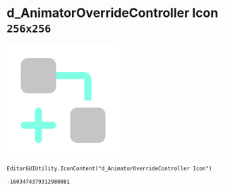 # d_AnimatorOverrideController Icon `256x256`
<img src="/img/d_AnimatorOverrideController%20Icon.png" width=256 height=256>

``` CSharp
EditorGUIUtility.IconContent("d_AnimatorOverrideController Icon")
```
```
-1603474379312980081
```

